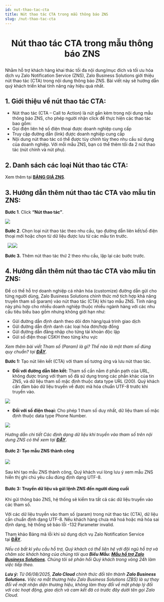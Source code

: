 ```yaml
---
id: nut-thao-tac-cta
title: Nút thao tác CTA trong mẫu thông báo ZNS
slug: /nut-thao-tac-cta
---
```


# <p align ="center">Nút thao tác CTA trong mẫu thông báo ZNS</p>

Nhằm hỗ trợ khách hàng khai thác tối đa nội dung/mục đích và tối ưu hóa dịch vụ Zalo Notification Service (ZNS), Zalo Business Solutions giới thiệu nút thao tác (CTA) trong nội dung thông báo ZNS. Bài viết này sẽ hướng dẫn quý khách triển khai tính năng này hiệu quả nhất. 

## 1. Giới thiệu về nút thao tác CTA:

*   Nút thao tác (CTA – Call to Action) là nút gắn kèm trong nội dung mẫu thông báo ZNS, cho phép người nhận click để thực hiện các thao tác bao gồm:
*   Gọi điện liên hệ số điện thoại được doanh nghiệp cung cấp
*   Truy cập đường dẫn (link) được doanh nghiệp cung cấp
*   Nội dung nút thao tác có thể được tùy chỉnh tùy theo nhu cầu sử dụng của doanh nghiệp. Với mỗi mẫu ZNS, bạn có thể thêm tối đa 2 nút thao tác (nút chính và nút phụ).


## 2. Danh sách các loại Nút thao tác CTA:

Xem thêm tại [**BẢNG GIÁ ZNS**](https://zalo.cloud/zns/pricing).


## 3. Hướng dẫn thêm nút thao tác CTA vào mẫu tin ZNS:

**Bước 1**. Click **“Nút thao tác”**.

![](https://stc-oa.zdn.vn/uploads/63c38797cc26e1e48e08182bfec28a6b.png)


**Bước 2**. Chọn loại nút thao tác theo nhu cầu, tạo đường dẫn liên kết/số điện thoại mới hoặc chọn từ dữ liệu được lưu từ các mẫu tin trước.

  ![](https://content.zalo.cloud/uploads/image_fa118fa78b.png)![](https://stc-oa.zdn.vn/uploads/dfbde94e34e21269e42b7106e4a773bf.png)


**Bước 3.** Thêm nút thao tác thứ 2 theo nhu cầu, lặp lại các bước trước. 


## 4. Hướng dẫn thêm nút thao tác CTA vào mẫu tin ZNS:

Để có thể hỗ trợ doanh nghiệp cá nhân hóa (customize) đường dẫn gửi cho từng người dùng, Zalo Business Solutions chính thức mở tích hợp khả năng truyền tham số (param) vào nút thao tác (CTA) khi tạo mẫu ZNS. Tính năng này phù hợp cho nhiều doanh nghiệp thuộc nhiều ngành hàng với các nhu cầu tiêu biểu bao gồm nhưng không giới hạn như: 

*   Gửi đường dẫn định danh theo dõi đơn hàng/quá trình giao dịch
*   Gửi đường dẫn định danh các loại hóa đơn/hợp đồng
*   Gửi đường dẫn đăng nhập cho từng tài khoản độc lập
*   Gửi số điện thoại CSKH theo từng khu vực

_Xem thêm bài viết Tham số (Param) là gì? Thế nào là một tham số đúng quy chuẩn? tại_ [_**ĐÂY**_](https://zalo.cloud/blog/tham-so-param-la-gi-the-nao-la-mot-tham-so-dung-quy-chuan-/4kuprg64gyz88qewg).

**Bước 1:** Tạo nút liên kết (CTA) với tham số tương ứng và lưu nút thao tác.

*   **Đối với đường dẫn liên kết:** Tham số cần nằm ở phần path của URL, không được trùng với tham số đã sử dụng trong các phần khác của tin ZNS, và dữ liệu tham số mặc định thuộc data type URL (200). Quý khách cần đảm bảo dữ liệu truyền về được mã hóa chuẩn UTF-8 trước khi truyền vào. 

![](https://stc-oa.zdn.vn/uploads/2491f598361639034facc83b0b157ec5.png)

*   **Đối với số điện thoại:** Cho phép 1 tham số duy nhất, dữ liệu tham số mặc định thuộc data type Phone Number. 

![](https://stc-oa.zdn.vn/uploads/32d1c365f4e8bcd2a20879a24d960ff3.png)

_Hướng dẫn chi tiết Các định dạng dữ liệu khi truyền vào tham số trên nội dung ZNS có thể xem tại [**ĐÂY**](https://zalo.cloud/blog/cac-dinh-dang-du-lieu-khi-truyen-vao-tham-so-tren-noi-dung-zns/9gubbkay4yyrng86a)_.

#### **Bước 2:** Tạo mẫu ZNS thành công 

![](https://stc-oa.zdn.vn/uploads/1f135d505e68a7b7d58e96257546aeef.png) 

Sau khi tạo mẫu ZNS thành công, Quý khách vui lòng lưu ý xem mẫu ZNS hiển thị ghi chú yêu cầu đúng định dạng UTF-8. 

#### **Bước 3:** Truyền dữ liệu và gửi lệnh ZNS đến người dùng cuối 

Khi gửi thông báo ZNS, hệ thống sẽ kiểm tra tất cả các dữ liệu truyền vào các tham số. 

Với các dữ liệu truyền vào tham số (param) trong nút thao tác (CTA), dữ liệu cần chuẩn định dạng UTF-8. Nếu khách hàng chưa mã hoá hoặc mã hóa sai định dạng, hệ thống sẽ báo lỗi -132 Parameter invalid. 

Tham khảo Bảng mã lỗi khi sử dụng dịch vụ Zalo Notification Service tại [**ĐÂY**](https://developers.zalo.me/docs/api/zalo-notification-service-api/phu-luc/bang-ma-loi-post-5233). 

_Nếu có bất kì yêu cầu hỗ trợ, Quý khách có thể liên hệ với đội ngũ hỗ trợ và chăm sóc khách hàng của chúng tôi qua **Biểu Mẫu: [Mẫu hỗ trợ Zalo Business Solutions](https://go.zalo.me/SupportZBS )**. Chúng tôi sẽ phản hồi Quý khách trong vòng 24h làm việc tiếp theo._

_**Lưu ý:**_ _Từ 06/08/2025, **Zalo Cloud** chính thức đổi tên thành **Zalo Business Solutions.** Việc ra mắt thương hiệu Zalo Business Solutions (ZBS) là sự thay đổi về mặt nhận diện thương hiệu, không làm thay đổi về mặt pháp lý đối với các hoạt động, giao dịch và cam kết đã có trước đây dưới tên gọi Zalo Cloud._
